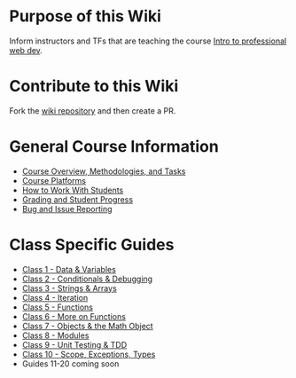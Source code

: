 # Purpose of this Wiki
Inform instructors and TFs that are teaching the course [Intro to professional web dev](https://education.launchcode.org/intro-to-professional-web-dev/).

# Contribute to this Wiki
Fork the [wiki repository](https://github.com/LaunchCodeEducation/intro-to-professional-web-dev-wiki) and then create a PR.

# General Course Information
* [Course Overview, Methodologies, and Tasks](https://github.com/LaunchCodeEducation/intro-to-professional-web-dev/wiki/Course-Overview-and-Structure)
* [Course Platforms](https://github.com/LaunchCodeEducation/intro-to-professional-web-dev/wiki/Course-Platforms)
* [How to Work With Students](https://github.com/LaunchCodeEducation/intro-to-professional-web-dev/wiki/Working-With-Students)
* [Grading and Student Progress](https://github.com/LaunchCodeEducation/intro-to-professional-web-dev/wiki/Grading-and-Student-Progress)
* [Bug and Issue Reporting](https://github.com/LaunchCodeEducation/intro-to-professional-web-dev/wiki/Course-Overview-and-Structure#Bug-and-Issue-Reporting)

# Class Specific Guides
* [Class 1 - Data & Variables](https://github.com/LaunchCodeEducation/intro-to-professional-web-dev/wiki/Class-1-(Data-&-Variables))
* [Class 2 - Conditionals & Debugging](https://github.com/LaunchCodeEducation/intro-to-professional-web-dev/wiki/Class-2-(Conditionals-&-Debugging))
* [Class 3 - Strings & Arrays](https://github.com/LaunchCodeEducation/intro-to-professional-web-dev/wiki/Class-3-(Strings-&-Arrays))
* [Class 4 - Iteration](https://github.com/LaunchCodeEducation/intro-to-professional-web-dev/wiki/Class-4-(Iteration))
* [Class 5 - Functions](https://github.com/LaunchCodeEducation/intro-to-professional-web-dev/wiki/Class-5-(Functions))
* [Class 6 - More on Functions](https://github.com/LaunchCodeEducation/intro-to-professional-web-dev/wiki/Class-6-(More-on-Functions))
* [Class 7 - Objects & the Math Object](https://github.com/LaunchCodeEducation/intro-to-professional-web-dev/wiki/Class-7-(Objects-&-Math))
* [Class 8 - Modules](https://github.com/LaunchCodeEducation/intro-to-professional-web-dev/wiki/Class-8-(Modules))
* [Class 9 - Unit Testing & TDD](https://github.com/LaunchCodeEducation/intro-to-professional-web-dev/wiki/Class-9-(Unit-Testing-&-TDD))
* [Class 10 - Scope, Exceptions, Types](https://github.com/LaunchCodeEducation/intro-to-professional-web-dev/wiki/Class-10-(Scope-Exceptions-Types))
* Guides 11-20 coming soon
